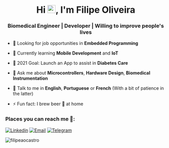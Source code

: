 <h1 align="center"> Hi <img src="https://media.giphy.com/media/hvRJCLFzcasrR4ia7z/giphy.gif" width="25px">, I'm Filipe Oliveira</h1>
<h3 align="center">Biomedical Engineer | Developer | Willing to improve people's lives</h3>

- 💼 Looking for job opportunities in **Embedded Programming**

- 📱 Currently learning **Mobile Development** and **IoT**

- 🥅 2021 Goal: Launch an App to assist in **Diabetes Care**
 
- 💬 Ask me about **Microcontrollers**, **Hardware Design**, **Biomedical Instrumentation**

- :speech_balloon: Talk to me in **English**, **Portuguese** or **French** (With a bit of patience in the latter)
 
- ⚡ Fun fact: I brew beer 🍺 at home

### Places you can reach me :mag_right:: 
[![Linkedin](https://img.shields.io/badge/LinkedIn-Filipe%20Oliveira-0a66c2?style=flat&logo=Linkedin&logoColor=0a66c2&labelColor=white&link=https://www.linkedin.com/in/filipeac-oliveira/)](https://www.linkedin.com/in/filipeac-oliveira/) 
[![Email](https://img.shields.io/badge/Email-filipeaocastro@gmail.com-dd0000?style=flat&logo=gmail&logoColor=dd0000&labelColor=white&link=mailto:filipeaocastro@gmail.com)](mailto:filipeaocastro@gmail.com)
[![Telegram](https://img.shields.io/badge/Telegram-FilipeACOliveira-007fbe?style=flat&logo=telegram&labelColor=eeeeee&logoColor=white&link=https://t.me/FilipeACOliveira)](https://t.me/FilipeACOliveira) 



<p><img align="center" src="https://github-readme-stats.vercel.app/api/top-langs/?username=filipeaocastro&layout=compact&theme=dark&hide=makefile" alt="filipeaocastro" /></p>

<!--
**filipeaocastro/filipeaocastro** is a ✨ _special_ ✨ repository because its `README.md` (this file) appears on your GitHub profile.

Here are some ideas to get you started:

- 🔭 I’m currently working on ...
- 🌱 I’m currently learning ...
- 👯 I’m looking to collaborate on ...
- 🤔 I’m looking for help with ...
- 💬 Ask me about ...
- 📫 How to reach me: ...
- 😄 Pronouns: ...
- ⚡ Fun fact: ...
-->
